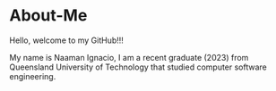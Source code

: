 # About-Me

Hello, welcome to my GitHub!!! 

My name is Naaman Ignacio, I am a recent graduate (2023) from Queensland University of Technology that studied computer software engineering.
